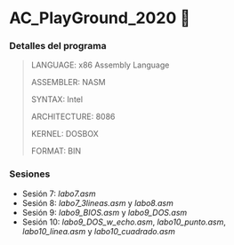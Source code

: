 # AC_PlayGround_2020 :rocket:

### Detalles del programa

> LANGUAGE: x86 Assembly Language
>
> ASSEMBLER: NASM
>
> SYNTAX: Intel
>
> ARCHITECTURE: 8086 
>
> KERNEL: DOSBOX
>
> FORMAT: BIN

### Sesiones

* Sesión 7: _labo7.asm_
* Sesión 8: _labo7_3lineas.asm_ y _labo8.asm_
* Sesión 9: _labo9_BIOS.asm_ y _labo9_DOS.asm_
* Sesión 10: _labo9_DOS_w_echo.asm_, _labo10_punto.asm_, _labo10_linea.asm_ y _labo10_cuadrado.asm_
